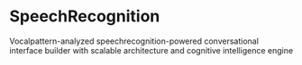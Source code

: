 # SpeechRecognition
Vocalpattern-analyzed speechrecognition-powered conversational interface builder with scalable architecture and cognitive intelligence engine
